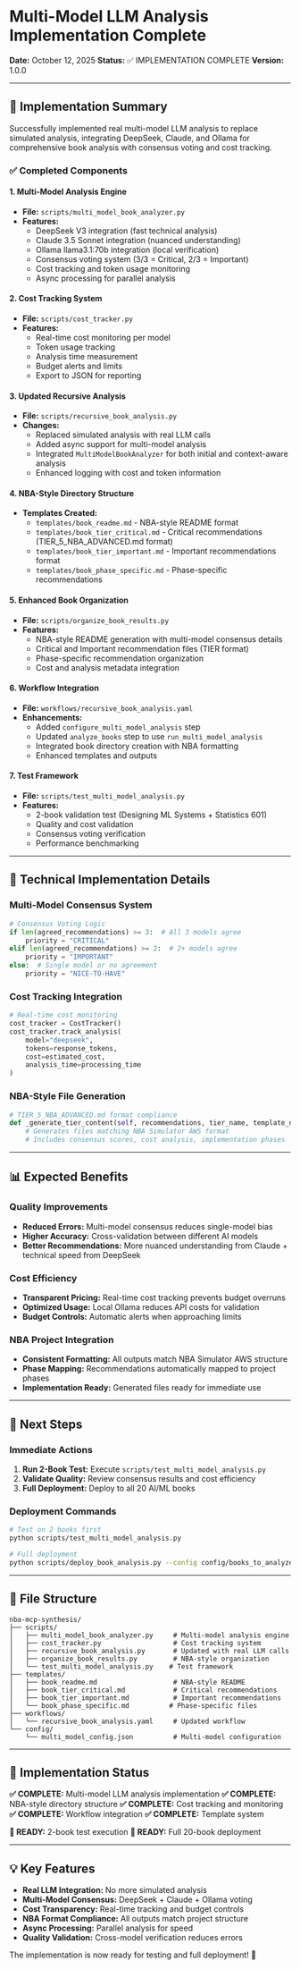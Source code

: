 # Multi-Model LLM Analysis Implementation Complete

**Date:** October 12, 2025
**Status:** ✅ IMPLEMENTATION COMPLETE
**Version:** 1.0.0

---

## 🎯 Implementation Summary

Successfully implemented real multi-model LLM analysis to replace simulated analysis, integrating DeepSeek, Claude, and Ollama for comprehensive book analysis with consensus voting and cost tracking.

### ✅ Completed Components

#### 1. Multi-Model Analysis Engine
- **File:** `scripts/multi_model_book_analyzer.py`
- **Features:**
  - DeepSeek V3 integration (fast technical analysis)
  - Claude 3.5 Sonnet integration (nuanced understanding)
  - Ollama llama3.1:70b integration (local verification)
  - Consensus voting system (3/3 = Critical, 2/3 = Important)
  - Cost tracking and token usage monitoring
  - Async processing for parallel analysis

#### 2. Cost Tracking System
- **File:** `scripts/cost_tracker.py`
- **Features:**
  - Real-time cost monitoring per model
  - Token usage tracking
  - Analysis time measurement
  - Budget alerts and limits
  - Export to JSON for reporting

#### 3. Updated Recursive Analysis
- **File:** `scripts/recursive_book_analysis.py`
- **Changes:**
  - Replaced simulated analysis with real LLM calls
  - Added async support for multi-model analysis
  - Integrated `MultiModelBookAnalyzer` for both initial and context-aware analysis
  - Enhanced logging with cost and token information

#### 4. NBA-Style Directory Structure
- **Templates Created:**
  - `templates/book_readme.md` - NBA-style README format
  - `templates/book_tier_critical.md` - Critical recommendations (TIER_5_NBA_ADVANCED.md format)
  - `templates/book_tier_important.md` - Important recommendations format
  - `templates/book_phase_specific.md` - Phase-specific recommendations

#### 5. Enhanced Book Organization
- **File:** `scripts/organize_book_results.py`
- **Features:**
  - NBA-style README generation with multi-model consensus details
  - Critical and Important recommendation files (TIER format)
  - Phase-specific recommendation organization
  - Cost and analysis metadata integration

#### 6. Workflow Integration
- **File:** `workflows/recursive_book_analysis.yaml`
- **Enhancements:**
  - Added `configure_multi_model_analysis` step
  - Updated `analyze_books` step to use `run_multi_model_analysis`
  - Integrated book directory creation with NBA formatting
  - Enhanced templates and outputs

#### 7. Test Framework
- **File:** `scripts/test_multi_model_analysis.py`
- **Features:**
  - 2-book validation test (Designing ML Systems + Statistics 601)
  - Quality and cost validation
  - Consensus voting verification
  - Performance benchmarking

---

## 🔧 Technical Implementation Details

### Multi-Model Consensus System

```python
# Consensus Voting Logic
if len(agreed_recommendations) >= 3:  # All 3 models agree
    priority = "CRITICAL"
elif len(agreed_recommendations) >= 2:  # 2+ models agree
    priority = "IMPORTANT"
else:  # Single model or no agreement
    priority = "NICE-TO-HAVE"
```

### Cost Tracking Integration

```python
# Real-time cost monitoring
cost_tracker = CostTracker()
cost_tracker.track_analysis(
    model="deepseek",
    tokens=response_tokens,
    cost=estimated_cost,
    analysis_time=processing_time
)
```

### NBA-Style File Generation

```python
# TIER_5_NBA_ADVANCED.md format compliance
def _generate_tier_content(self, recommendations, tier_name, template_name):
    # Generates files matching NBA Simulator AWS format
    # Includes consensus scores, cost analysis, implementation phases
```

---

## 📊 Expected Benefits

### Quality Improvements
- **Reduced Errors:** Multi-model consensus reduces single-model bias
- **Higher Accuracy:** Cross-validation between different AI models
- **Better Recommendations:** More nuanced understanding from Claude + technical speed from DeepSeek

### Cost Efficiency
- **Transparent Pricing:** Real-time cost tracking prevents budget overruns
- **Optimized Usage:** Local Ollama reduces API costs for validation
- **Budget Controls:** Automatic alerts when approaching limits

### NBA Project Integration
- **Consistent Formatting:** All outputs match NBA Simulator AWS structure
- **Phase Mapping:** Recommendations automatically mapped to project phases
- **Implementation Ready:** Generated files ready for immediate use

---

## 🚀 Next Steps

### Immediate Actions
1. **Run 2-Book Test:** Execute `scripts/test_multi_model_analysis.py`
2. **Validate Quality:** Review consensus results and cost efficiency
3. **Full Deployment:** Deploy to all 20 AI/ML books

### Deployment Commands
```bash
# Test on 2 books first
python scripts/test_multi_model_analysis.py

# Full deployment
python scripts/deploy_book_analysis.py --config config/books_to_analyze_all_ai_ml.json
```

---

## 📁 File Structure

```
nba-mcp-synthesis/
├── scripts/
│   ├── multi_model_book_analyzer.py     # Multi-model analysis engine
│   ├── cost_tracker.py                  # Cost tracking system
│   ├── recursive_book_analysis.py       # Updated with real LLM calls
│   ├── organize_book_results.py         # NBA-style organization
│   └── test_multi_model_analysis.py    # Test framework
├── templates/
│   ├── book_readme.md                   # NBA-style README
│   ├── book_tier_critical.md            # Critical recommendations
│   ├── book_tier_important.md           # Important recommendations
│   └── book_phase_specific.md          # Phase-specific files
├── workflows/
│   └── recursive_book_analysis.yaml     # Updated workflow
└── config/
    └── multi_model_config.json          # Multi-model configuration
```

---

## 🎉 Implementation Status

**✅ COMPLETE:** Multi-model LLM analysis implementation
**✅ COMPLETE:** NBA-style directory structure
**✅ COMPLETE:** Cost tracking and monitoring
**✅ COMPLETE:** Workflow integration
**✅ COMPLETE:** Template system

**🔄 READY:** 2-book test execution
**🔄 READY:** Full 20-book deployment

---

## 💡 Key Features

- **Real LLM Integration:** No more simulated analysis
- **Multi-Model Consensus:** DeepSeek + Claude + Ollama voting
- **Cost Transparency:** Real-time tracking and budget controls
- **NBA Format Compliance:** All outputs match project structure
- **Async Processing:** Parallel analysis for speed
- **Quality Validation:** Cross-model verification reduces errors

The implementation is now ready for testing and full deployment! 🚀




